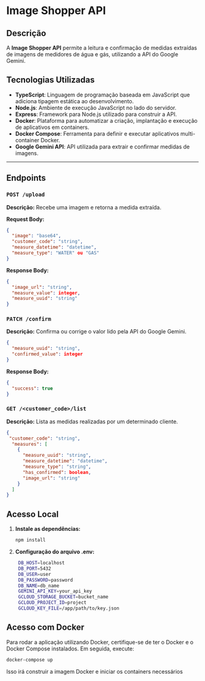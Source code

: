 # Image Shopper API

## Descrição

A **Image Shopper API** permite a leitura e confirmação de medidas extraídas de imagens de medidores de água e gás, utilizando a API do Google Gemini.

## Tecnologias Utilizadas

- **TypeScript**: Linguagem de programação baseada em JavaScript que adiciona tipagem estática ao desenvolvimento.
- **Node.js**: Ambiente de execução JavaScript no lado do servidor.
- **Express**: Framework para Node.js utilizado para construir a API.
- **Docker**: Plataforma para automatizar a criação, implantação e execução de aplicativos em containers.
- **Docker Compose**: Ferramenta para definir e executar aplicativos multi-container Docker.
- **Google Gemini API**: API utilizada para extrair e confirmar medidas de imagens.

---

## Endpoints

### `POST /upload`

**Descrição:** Recebe uma imagem e retorna a medida extraída.

**Request Body:**
```json
{
  "image": "base64",
  "customer_code": "string",
  "measure_datetime": "datetime",
  "measure_type": "WATER" ou "GAS"
}
```
**Response Body:**
```json
{
  "image_url": "string",
  "measure_value": integer,
  "measure_uuid": "string"
}
```
### `PATCH /confirm`

**Descrição:** Confirma ou corrige o valor lido pela API do Google Gemini.

```json
{
  "measure_uuid": "string",
  "confirmed_value": integer
}
```
**Response Body:**
```json
{
  "success": true
}
```
### `GET /<customer_code>/list`

**Descrição:** Lista as medidas realizadas por um determinado cliente.

```json
{
 "customer_code": "string",
  "measures": [
    {
      "measure_uuid": "string",
      "measure_datetime": "datetime",
      "measure_type": "string",
      "has_confirmed": boolean,
      "image_url": "string"
    }
  ]
}
```
## Acesso Local

1. **Instale as dependências:**
   ```bash
   npm install
   ```
2. **Configuração do arquivo .env:**
   ```bash
    DB_HOST=localhost
    DB_PORT=5432
    DB_USER=user
    DB_PASSWORD=password
    DB_NAME=db_name
    GEMINI_API_KEY=your_api_key
    GCLOUD_STORAGE_BUCKET=bucket_name
    GCLOUD_PROJECT_ID=project
    GCLOUD_KEY_FILE=/app/path/to/key.json
   ```
## Acesso com Docker

Para rodar a aplicação utilizando Docker, certifique-se de ter o Docker e o Docker Compose instalados. Em seguida, execute:
 ```bash
docker-compose up
```
Isso irá construir a imagem Docker e iniciar os containers necessários
